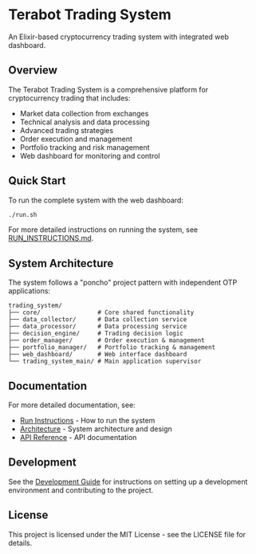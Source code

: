 # Terabot Trading System

An Elixir-based cryptocurrency trading system with integrated web dashboard.

## Overview

The Terabot Trading System is a comprehensive platform for cryptocurrency trading that includes:

- Market data collection from exchanges
- Technical analysis and data processing  
- Advanced trading strategies
- Order execution and management
- Portfolio tracking and risk management
- Web dashboard for monitoring and control

## Quick Start

To run the complete system with the web dashboard:

```bash
./run.sh
```

For more detailed instructions on running the system, see [RUN_INSTRUCTIONS.md](RUN_INSTRUCTIONS.md).

## System Architecture

The system follows a "poncho" project pattern with independent OTP applications:

```
trading_system/
├── core/                # Core shared functionality
├── data_collector/      # Data collection service
├── data_processor/      # Data processing service 
├── decision_engine/     # Trading decision logic
├── order_manager/       # Order execution & management
├── portfolio_manager/   # Portfolio tracking & management
├── web_dashboard/       # Web interface dashboard
└── trading_system_main/ # Main application supervisor
```

## Documentation

For more detailed documentation, see:

- [Run Instructions](RUN_INSTRUCTIONS.md) - How to run the system
- [Architecture](docs/README.md) - System architecture and design
- [API Reference](docs/API.md) - API documentation

## Development

See the [Development Guide](docs/DEVELOPMENT.md) for instructions on setting up a development environment and contributing to the project.

## License

This project is licensed under the MIT License - see the LICENSE file for details. 
